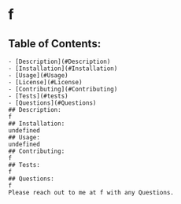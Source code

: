 # f 
    
    
   ## Table of Contents:
    - [Description](#Description)
    - [Installation](#Installation)
    - [Usage](#Usage)
    - [License](#License)
    - [Contributing](#Contributing)
    - [Tests](#tests)
    - [Questions](#Questions)
    ## Description: 
    f
    ## Installation: 
    undefined
    ## Usage: 
    undefined
    ## Contributing: 
    f
    ## Tests: 
    f
    ## Questions: 
    f
    Please reach out to me at f with any Questions.
  